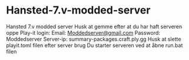 # Hansted-7.v-modded-server
Hansted 7.v modded server
Husk at gemme efter at du har haft serveren oppe
Play-it login:
Email: Moddedserver@gmail.com
Password: Moddedserver
Server-ip: summary-packages.craft.ply.gg
Husk at slette playit.toml filen efter server brug
Du starter serveren ved at åbne run.bat filen
